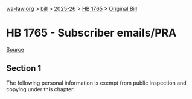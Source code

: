 [wa-law.org](/) > [bill](/bill/) > [2025-26](/bill/2025-26/) > [HB 1765](/bill/2025-26/hb/1765/) > [Original Bill](/bill/2025-26/hb/1765/1/)

# HB 1765 - Subscriber emails/PRA

[Source](http://lawfilesext.leg.wa.gov/biennium/2025-26/Pdf/Bills/House%20Bills/1765.pdf)

## Section 1
The following personal information is exempt from public inspection and copying under this chapter:
